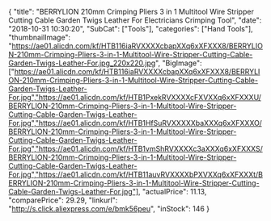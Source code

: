 {
	"title": "BERRYLION 210mm Crimping Pliers 3 in 1 Multitool Wire Stripper Cutting Cable Garden Twigs Leather For Electricians Crimping Tool",
	"date": "2018-10-31 10:30:20",
	"SubCat": ["Tools"],
	"categories": ["Hand Tools"],
	"thumbnailImage": "https://ae01.alicdn.com/kf/HTB116iaRVXXXXcbapXXq6xXFXXX8/BERRYLION-210mm-Crimping-Pliers-3-in-1-Multitool-Wire-Stripper-Cutting-Cable-Garden-Twigs-Leather-For.jpg_220x220.jpg",
	"BigImage": ["https://ae01.alicdn.com/kf/HTB116iaRVXXXXcbapXXq6xXFXXX8/BERRYLION-210mm-Crimping-Pliers-3-in-1-Multitool-Wire-Stripper-Cutting-Cable-Garden-Twigs-Leather-For.jpg","https://ae01.alicdn.com/kf/HTB1PxekRVXXXXcFXVXXq6xXFXXXU/BERRYLION-210mm-Crimping-Pliers-3-in-1-Multitool-Wire-Stripper-Cutting-Cable-Garden-Twigs-Leather-For.jpg","https://ae01.alicdn.com/kf/HTB1HfSuRVXXXXXbaXXXq6xXFXXXO/BERRYLION-210mm-Crimping-Pliers-3-in-1-Multitool-Wire-Stripper-Cutting-Cable-Garden-Twigs-Leather-For.jpg","https://ae01.alicdn.com/kf/HTB1vmShRVXXXXc3aXXXq6xXFXXXS/BERRYLION-210mm-Crimping-Pliers-3-in-1-Multitool-Wire-Stripper-Cutting-Cable-Garden-Twigs-Leather-For.jpg","https://ae01.alicdn.com/kf/HTB11auvRVXXXXbPXVXXq6xXFXXXt/BERRYLION-210mm-Crimping-Pliers-3-in-1-Multitool-Wire-Stripper-Cutting-Cable-Garden-Twigs-Leather-For.jpg"],
	"actualPrice": 11.13,
	"comparePrice": 29.29,
	"linkurl": "http://s.click.aliexpress.com/e/bmk56peu",
	"inStock": 146
}
